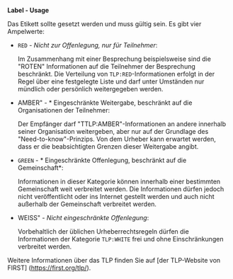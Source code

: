 **Label - Usage**

Das Etikett sollte gesetzt werden und muss gültig sein. Es gibt vier Ampelwerte:

* `RED` - *Nicht zur Offenlegung, nur für Teilnehmer*:

  Im Zusammenhang mit einer Besprechung beispielsweise sind die "ROTEN" Informationen auf die Teilnehmer der Besprechung beschränkt.
  Die Verteilung von `TLP:RED`-Informationen erfolgt in der Regel über eine festgelegte Liste und darf unter Umständen nur mündlich oder persönlich weitergegeben werden.

* AMBER" - * Eingeschränkte Weitergabe, beschränkt auf die Organisationen der Teilnehmer:

  Der Empfänger darf "TTLP:AMBER"-Informationen an andere innerhalb seiner Organisation weitergeben, aber nur auf der Grundlage des "Need-to-know"-Prinzips.
  Von dem Urheber kann erwartet werden, dass er die beabsichtigten Grenzen dieser Weitergabe angibt.

* `GREEN` - * Eingeschränkte Offenlegung, beschränkt auf die Gemeinschaft*:

  Informationen in dieser Kategorie können innerhalb einer bestimmten Gemeinschaft weit verbreitet werden.
  Die Informationen dürfen jedoch nicht veröffentlicht oder ins Internet gestellt werden und auch nicht außerhalb der Gemeinschaft verbreitet werden.

* WEISS" - *Nicht eingeschränkte Offenlegung*:

  Vorbehaltlich der üblichen Urheberrechtsregeln dürfen die Informationen der Kategorie `TLP:WHITE` frei und ohne Einschränkungen verbreitet werden.

Weitere Informationen über das TLP finden Sie auf [der TLP-Website von FIRST] (https://first.org/tlp/).